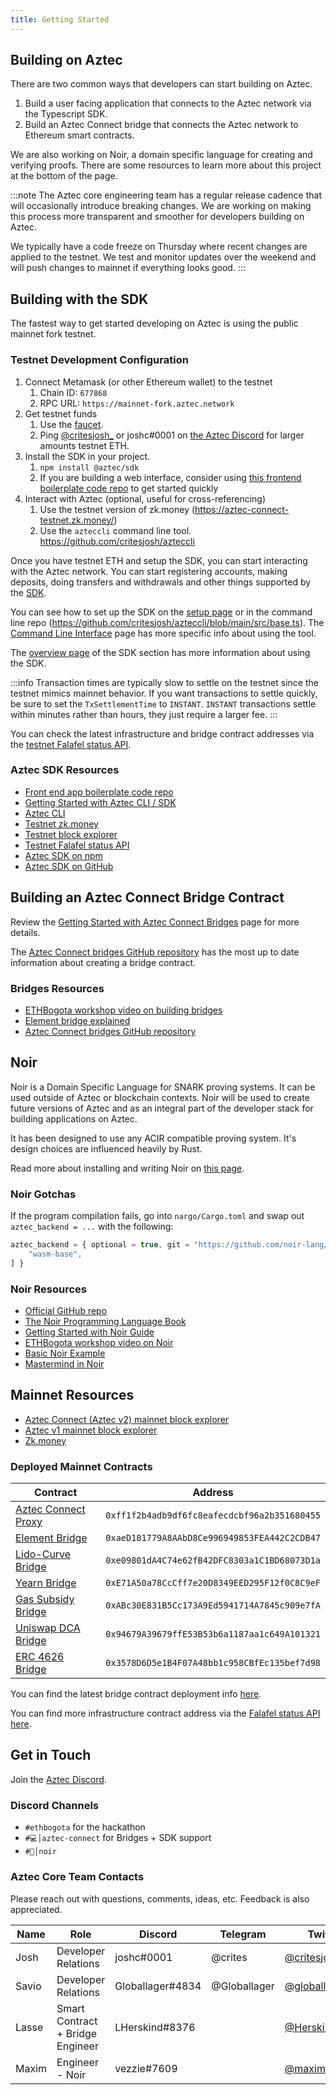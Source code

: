 ```yaml
---
title: Getting Started
---
```


## Building on Aztec

There are two common ways that developers can start building on Aztec.

1. Build a user facing application that connects to the Aztec network via the Typescript SDK.
2. Build an Aztec Connect bridge that connects the Aztec network to Ethereum smart contracts.

We are also working on Noir, a domain specific language for creating and verifying proofs. There are some resources to learn more about this project at the bottom of the page.

:::note
The Aztec core engineering team has a regular release cadence that will occasionally introduce breaking changes. We are working on making this process more transparent and smoother for developers building on Aztec.

We typically have a code freeze on Thursday where recent changes are applied to the testnet. We test and monitor updates over the weekend and will push changes to mainnet if everything looks good.
:::

## Building with the SDK

The fastest way to get started developing on Aztec is using the public mainnet fork testnet.

### Testnet Development Configuration

1. Connect Metamask (or other Ethereum wallet) to the testnet
   1. Chain ID: `677868`
   2. RPC URL: `https://mainnet-fork.aztec.network`
2. Get testnet funds
   1. Use the [faucet](https://aztec-connect-dev-faucet.aztec.network/).
   2. Ping [@critesjosh_](https://twitter.com/critesjosh_) or joshc#0001 on [the Aztec Discord](https://discord.com/invite/aztec) for larger amounts testnet ETH.
3. Install the SDK in your project.
   1. `npm install @aztec/sdk`
   2. If you are building a web interface, consider using [this frontend boilerplate code repo](https://github.com/joss-aztec/cra4-aztec-sdk-starter) to get started quickly
4. Interact with Aztec (optional, useful for cross-referencing)
   1. Use the testnet version of zk.money (https://aztec-connect-testnet.zk.money/)
   2. Use the `azteccli` command line tool. https://github.com/critesjosh/azteccli

Once you have testnet ETH and setup the SDK, you can start interacting with the Aztec network. You can start registering accounts, making deposits, doing transfers and withdrawals and other things supported by the [SDK](../sdk/overview.md).

You can see how to set up the SDK on the [setup page](../sdk/usage/setup.mdx) or in the command line repo (https://github.com/critesjosh/azteccli/blob/main/src/base.ts). The [Command Line Interface](./cli.md) page has more specific info about using the tool.

The [overview page](../sdk/overview.md) of the SDK section has more information about using the SDK.

:::info
Transaction times are typically slow to settle on the testnet since the testnet mimics mainnet behavior. If you want transactions to settle quickly, be sure to set the `TxSettlementTime` to `INSTANT`. `INSTANT` transactions settle within minutes rather than hours, they just require a larger fee.
:::

You can check the latest infrastructure and bridge contract addresses via the [testnet Falafel status API](https://api.aztec.network/aztec-connect-testnet/falafel/status).

### Aztec SDK Resources

- [Front end app boilerplate code repo](https://github.com/joss-aztec/cra4-aztec-sdk-starter)
- [Getting Started with Aztec CLI / SDK](https://hackmd.io/NOtgWFSxS-Ko5mLlqt5GRw)
- [Aztec CLI](https://github.com/critesjosh/azteccli)
- [Testnet zk.money](https://aztec-connect-testnet.zk.money/)
- [Testnet block explorer](https://aztec-connect-testnet-explorer.aztec.network/)
- [Testnet Falafel status API](https://api.aztec.network/aztec-connect-testnet/falafel/status)
- [Aztec SDK on npm](https://www.npmjs.com/package/@aztec/sdk)
- [Aztec SDK on GitHub](https://github.com/AztecProtocol/aztec-connect/tree/master/sdk)

## Building an Aztec Connect Bridge Contract

Review the [Getting Started with Aztec Connect Bridges](./bridges.md) page for more details.

The [Aztec Connect bridges GitHub repository](https://github.com/AztecProtocol/aztec-connect-bridges) has the most up to date information about creating a bridge contract.

### Bridges Resources

- [ETHBogota workshop video on building bridges](https://youtu.be/029Vm6PAnrM?t=1822)
- [Element bridge explained](https://hackmd.io/@aztec-network/SJ7-6Rbfq)
- [Aztec Connect bridges GitHub repository](https://github.com/AztecProtocol/aztec-connect-bridges)

## Noir

Noir is a Domain Specific Language for SNARK proving systems. It can be used outside of Aztec or blockchain contexts. Noir will be used to create future versions of Aztec and as an integral part of the developer stack for building applications on Aztec.

It has been designed to use any ACIR compatible proving system. It's design choices are influenced heavily by Rust.

Read more about installing and writing Noir on [this page](noir.md).

### Noir Gotchas

If the program compilation fails, go into `nargo/Cargo.toml` and swap out `aztec_backend = ...` with the following:

```js title="nargo/Cargo.toml"
aztec_backend = { optional = true, git = "https://github.com/noir-lang/aztec_backend", rev = "d91c69f2137777cec37f692f98d075ae10e7a584", default-features = false, features = [
    "wasm-base",
] }
```

### Noir Resources

- [Official GitHub repo](https://github.com/noir-lang/noir)
- [The Noir Programming Language Book](https://noir-lang.github.io/book/index.html)
- [Getting Started with Noir Guide](https://hackmd.io/8jmyfuuTRWKr2w6rxr8HBw)
- [ETHBogota workshop video on Noir](https://youtu.be/029Vm6PAnrM?t=2872)
- [Basic Noir Example](https://github.com/vezenovm/basic_mul_noir_example)
- [Mastermind in Noir](https://github.com/vezenovm/mastermind-noir)

## Mainnet Resources

- [Aztec Connect (Aztec v2) mainnet block explorer](https://aztec-connect-prod-explorer.aztec.network/)
- [Aztec v1 mainnet block explorer](https://explorer.aztec.network)
- [Zk.money](https://zk.money)

### Deployed Mainnet Contracts

| Contract | Address |
| --- | --- |
| [Aztec Connect Proxy](https://etherscan.io/address/0xff1f2b4adb9df6fc8eafecdcbf96a2b351680455#code) |`0xff1f2b4adb9df6fc8eafecdcbf96a2b351680455` |
| [Element Bridge](https://etherscan.io/address/0xaeD181779A8AAbD8Ce996949853FEA442C2CDB47#code) | `0xaeD181779A8AAbD8Ce996949853FEA442C2CDB47` |
| [Lido-Curve Bridge](https://etherscan.io/address/0xe09801dA4C74e62fB42DFC8303a1C1BD68073D1a#code) | `0xe09801dA4C74e62fB42DFC8303a1C1BD68073D1a` |
| [Yearn Bridge](https://etherscan.io/address/0xE71A50a78CcCff7e20D8349EED295F12f0C8C9eF#code) | `0xE71A50a78CcCff7e20D8349EED295F12f0C8C9eF` |
| [Gas Subsidy Bridge](https://etherscan.io/address/0xABc30E831B5Cc173A9Ed5941714A7845c909e7fA#code) | `0xABc30E831B5Cc173A9Ed5941714A7845c909e7fA` |
| [Uniswap DCA Bridge](https://etherscan.io/address/0x94679A39679ffE53B53b6a1187aa1c649A101321#code) | `0x94679A39679ffE53B53b6a1187aa1c649A101321` |
| [ERC 4626 Bridge](https://etherscan.io/address/0x3578D6D5e1B4F07A48bb1c958CBfEc135bef7d98#code) | `0x3578D6D5e1B4F07A48bb1c958CBfEc135bef7d98` |

You can find the latest bridge contract deployment info [here](https://github.com/AztecProtocol/aztec-connect-bridges/blob/master/deployments/mainnet.json).

You can find more infrastructure contract address via the [Falafel status API here](https://api.aztec.network/falafel-mainnet/status).

## Get in Touch

Join the [Aztec Discord](https://discord.gg/aztec).

### Discord Channels

- `#ethbogota` for the hackathon
- `#💻│aztec-connect` for Bridges + SDK support
- `#🖤│noir`

### Aztec Core Team Contacts

Please reach out with questions, comments, ideas, etc. Feedback is also appreciated.

| Name | Role | Discord | Telegram | Twitter | Email |
| --- | ---- | --- | --- | --- | --- |
| Josh | Developer Relations | joshc#0001 | @crites | [@critesjosh_](https://twitter.com/critesjosh_) | josh@aztecprotocol.com |
| Savio | Developer Relations | Globallager#4834 | @Globallager | [@globallager](https://twitter.com/globallager) | savio@aztecprotocol.com |
| Lasse | Smart Contract + Bridge Engineer | LHerskind#8376 | | [@HerskindLasse](https://twitter.com/herskindlasse) |lasse@aztecprotocol.com |
| Maxim | Engineer - Noir | vezzie#7609 | | [@maximvezenov](https://twitter.com/maximvezenov) | maxim@aztecprotocol.com |
